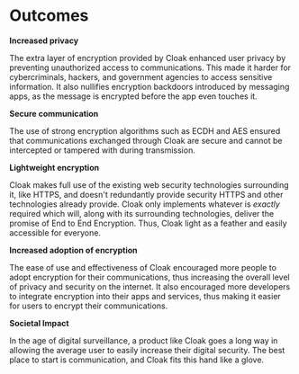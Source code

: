 # Outcomes

**Increased privacy**

The extra layer of encryption provided by Cloak enhanced user privacy by preventing unauthorized access to communications. This made it harder for cybercriminals, hackers, and government agencies to access sensitive information. It also nullifies encryption backdoors introduced by messaging apps, as the message is encrypted before the app even touches it.

**Secure communication**

The use of strong encryption algorithms such as ECDH and AES ensured that communications exchanged through Cloak are secure and cannot be intercepted or tampered with during transmission.

**Lightweight encryption**

Cloak makes full use of the existing web security technologies surrounding it, like HTTPS, and doesn't redundantly provide security HTTPS and other technologies already provide. Cloak only implements whatever is _exactly_ required which will, along with its surrounding technologies, deliver the promise of End to End Encryption. Thus, Cloak light as a feather and easily accessible for everyone.

**Increased adoption of encryption**

The ease of use and effectiveness of Cloak encouraged more people to adopt encryption for their communications, thus increasing the overall level of privacy and security on the internet. It also encouraged more developers to integrate encryption into their apps and services, thus making it easier for users to encrypt their communications.

**Societal Impact**

In the age of digital surveillance, a product like Cloak goes a long way in allowing the average user to easily increase their digital security. The best place to start is communication, and Cloak fits this hand like a glove.
